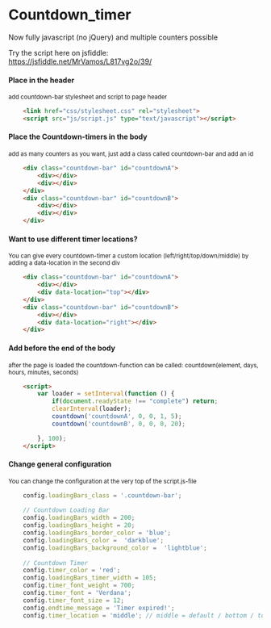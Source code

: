 # Countdown_timer

Now fully javascript (no jQuery) and multiple counters possible<br>

Try the script here on jsfiddle:<br>
https://jsfiddle.net/MrVamos/L817vg2o/39/


<h4>Place in the header</h4>
<sup>add countdown-bar stylesheet and script to page header</sup>

```html
    <link href="css/stylesheet.css" rel="stylesheet">
    <script src="js/script.js" type="text/javascript"></script>
```

<h4>Place the Countdown-timers in the body</h4>
<sup>add as many counters as you want, just add a class called countdown-bar and add an id</sup>

```html
    <div class="countdown-bar" id="countdownA">
        <div></div>
        <div></div>
    </div>
    <div class="countdown-bar" id="countdownB">
        <div></div>
        <div></div>
    </div>
```

<h4>Want to use different timer locations?</h4>
<sup>You can give every countdown-timer a custom location (left/right/top/down/middle) by adding a data-location in the second div</sup>

```html
    <div class="countdown-bar" id="countdownA">
        <div></div>
        <div data-location="top"></div>
    </div>
    <div class="countdown-bar" id="countdownB">
        <div></div>
        <div data-location="right"></div>
    </div>
```

<h4>Add before the end of the body</h4>
<sup>after the page is loaded the countdown-function can be called: countdown(element, days, hours, minutes, seconds)</sup>

```html
    <script>
        var loader = setInterval(function () {
            if(document.readyState !== "complete") return;
            clearInterval(loader);        
            countdown('countdownA', 0, 0, 1, 5);
            countdown('countdownB', 0, 0, 0, 20);

        }, 100);
    </script>
```


<h4>Change general configuration</h4>
<sup>You can change the configuration at the very top of the script.js-file</sup>

```javascript
    config.loadingBars_class = '.countdown-bar';
   
    // Countdown Loading Bar
    config.loadingBars_width = 200;
    config.loadingBars_height = 20;
    config.loadingBars_border_color = 'blue';
    config.loadingBars_color =  'darkblue';
    config.loadingBars_background_color =  'lightblue';
    
    // Countdown Timer
    config.timer_color = 'red';
    config.loadingBars_timer_width = 105;
    config.timer_font_weight = 700;
    config.timer_font = 'Verdana';
    config.timer_font_size = 12;
    config.endtime_message = 'Timer expired!';
    config.timer_location = 'middle'; // middle = default / bottom / top / left / right
```


